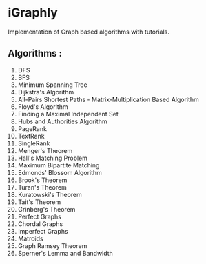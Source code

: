 # iGraphly
Implementation of Graph based algorithms with tutorials.


## Algorithms :

1) DFS
2) BFS
3) Minimum Spanning Tree
4) Dijkstra's Algorithm
5) All-Pairs Shortest Paths - Matrix-Multiplication Based Algorithm
6) Floyd's Algorithm
7) Finding a Maximal Independent Set
8) Hubs and Authorities Algorithm
9) PageRank
10) TextRank
11) SingleRank
12) Menger's Theorem
13) Hall's Matching Problem
14) Maximum Bipartite Matching
15) Edmonds' Blossom Algorithm
16) Brook's Theorem
17) Turan's Theorem
18) Kuratowski's Theorem
19) Tait's Theorem
20) Grinberg's Theorem
21) Perfect Graphs
22) Chordal Graphs
23) Imperfect Graphs
24) Matroids
25) Graph Ramsey Theorem
26) Sperner's Lemma and Bandwidth
